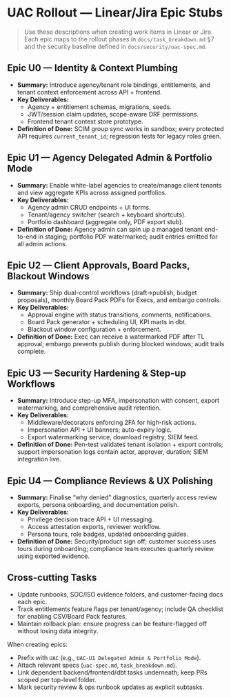 # UAC Rollout — Linear/Jira Epic Stubs

> Use these descriptions when creating work items in Linear or Jira. Each epic maps to the rollout phases in `docs/task_breakdown.md` §7 and the security baseline defined in `docs/security/uac-spec.md`.

## Epic U0 — Identity & Context Plumbing

- **Summary:** Introduce agency/tenant role bindings, entitlements, and tenant context enforcement across API + frontend.
- **Key Deliverables:**
  - Agency + entitlement schemas, migrations, seeds.
  - JWT/session claim updates, scope-aware DRF permissions.
  - Frontend tenant context store prototype.
- **Definition of Done:** SCIM group sync works in sandbox; every protected API requires `current_tenant_id`; regression tests for legacy roles green.

## Epic U1 — Agency Delegated Admin & Portfolio Mode

- **Summary:** Enable white-label agencies to create/manage client tenants and view aggregate KPIs across assigned portfolios.
- **Key Deliverables:**
  - Agency admin CRUD endpoints + UI forms.
  - Tenant/agency switcher (search + keyboard shortcuts).
  - Portfolio dashboard (aggregate only, PDF export stub).
- **Definition of Done:** Agency admin can spin up a managed tenant end-to-end in staging; portfolio PDF watermarked; audit entries emitted for all admin actions.

## Epic U2 — Client Approvals, Board Packs, Blackout Windows

- **Summary:** Ship dual-control workflows (draft→publish, budget proposals), monthly Board Pack PDFs for Execs, and embargo controls.
- **Key Deliverables:**
  - Approval engine with status transitions, comments, notifications.
  - Board Pack generator + scheduling UI, KPI marts in dbt.
  - Blackout window configuration + enforcement.
- **Definition of Done:** Exec can receive a watermarked PDF after TL approval; embargo prevents publish during blocked windows; audit trails complete.

## Epic U3 — Security Hardening & Step-up Workflows

- **Summary:** Introduce step-up MFA, impersonation with consent, export watermarking, and comprehensive audit retention.
- **Key Deliverables:**
  - Middleware/decorators enforcing 2FA for high-risk actions.
  - Impersonation API + UI banners; auto-expiry logic.
  - Export watermarking service, download registry, SIEM feed.
- **Definition of Done:** Pen-test validates tenant isolation + export controls; support impersonation logs contain actor, approver, duration; SIEM integration live.

## Epic U4 — Compliance Reviews & UX Polishing

- **Summary:** Finalise “why denied” diagnostics, quarterly access review exports, persona onboarding, and documentation polish.
- **Key Deliverables:**
  - Privilege decision trace API + UI messaging.
  - Access attestation exports, reviewer workflow.
  - Persona tours, role badges, updated onboarding guides.
- **Definition of Done:** Security/product sign off; customer success uses tours during onboarding; compliance team executes quarterly review using exported evidence.

## Cross-cutting Tasks

- Update runbooks, SOC/ISO evidence folders, and customer-facing docs each epic.
- Track entitlements feature flags per tenant/agency; include QA checklist for enabling CSV/Board Pack features.
- Maintain rollback plan: ensure progress can be feature-flagged off without losing data integrity.

When creating epics:

- Prefix with `UAC` (e.g., `UAC-U1 Delegated Admin & Portfolio Mode`).
- Attach relevant specs (`uac-spec.md`, `task_breakdown.md`).
- Link dependent backend/frontend/dbt tasks underneath; keep PRs scoped per top-level folder.
- Mark security review & ops runbook updates as explicit subtasks.
